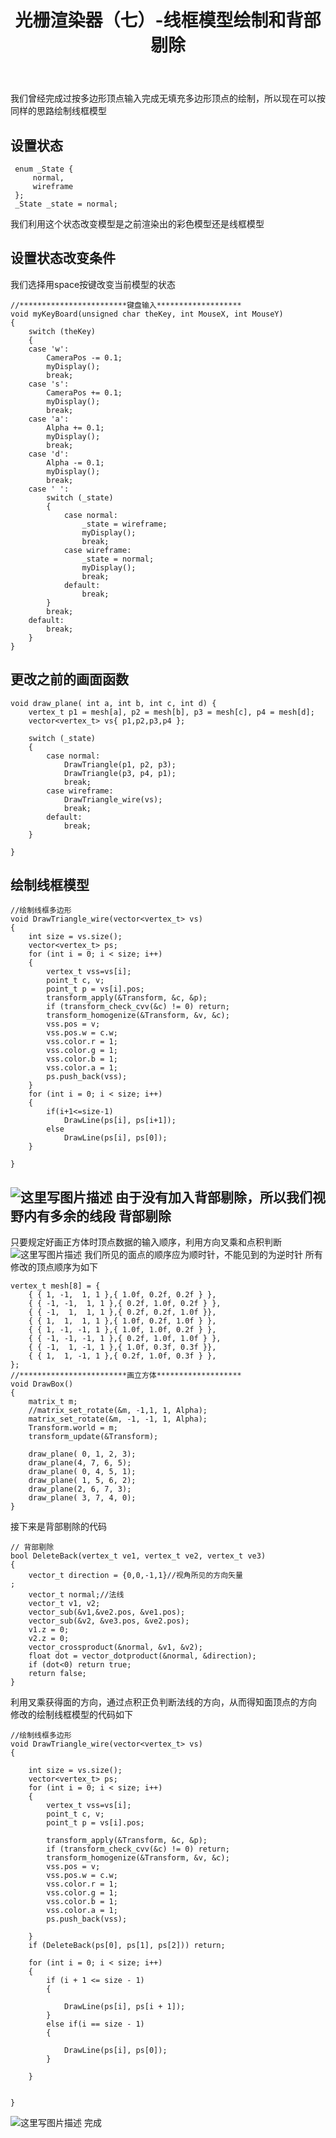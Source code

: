 ﻿---
layout: page
title: 光栅渲染器（七）-线框模型绘制和背部剔除
category: 
    - blogs
---

我们曾经完成过按多边形顶点输入完成无填充多边形顶点的绘制，所以现在可以按同样的思路绘制线框模型

设置状态
----

```
 enum _State {
	 normal,
	 wireframe
 };
 _State _state = normal;
```
我们利用这个状态改变模型是之前渲染出的彩色模型还是线框模型

设置状态改变条件
--------
我们选择用space按键改变当前模型的状态

```
//************************键盘输入*******************
void myKeyBoard(unsigned char theKey, int MouseX, int MouseY)
{
 	switch (theKey)
	{
	case 'w':
		CameraPos -= 0.1;
		myDisplay();
		break;
	case 's':
		CameraPos += 0.1;
		myDisplay();
		break;
	case 'a':
		Alpha += 0.1;
		myDisplay();
		break;
	case 'd':
		Alpha -= 0.1;
		myDisplay();
		break;
	case ' ':
		switch (_state)
		{
			case normal:
				_state = wireframe;
				myDisplay();
				break;
			case wireframe:
				_state = normal;
				myDisplay();
				break;
			default:
				break;
		}
		break;
	default:
		break;
	}
}
```

更改之前的画面函数
---------

```
void draw_plane( int a, int b, int c, int d) {
	vertex_t p1 = mesh[a], p2 = mesh[b], p3 = mesh[c], p4 = mesh[d];
	vector<vertex_t> vs{ p1,p2,p3,p4 };
	
	switch (_state)
	{
		case normal:
			DrawTriangle(p1, p2, p3);
			DrawTriangle(p3, p4, p1);
			break;
		case wireframe:
			DrawTriangle_wire(vs);
			break;
		default:
			break;
	}
	
}
```

绘制线框模型
------

```
//绘制线框多边形
void DrawTriangle_wire(vector<vertex_t> vs)
{
	int size = vs.size();
	vector<vertex_t> ps;
	for (int i = 0; i < size; i++)
	{
		vertex_t vss=vs[i];
		point_t c, v;
		point_t p = vs[i].pos;
		transform_apply(&Transform, &c, &p);
		if (transform_check_cvv(&c) != 0) return;
		transform_homogenize(&Transform, &v, &c);
		vss.pos = v;
		vss.pos.w = c.w;
		vss.color.r = 1;
		vss.color.g = 1;
		vss.color.b = 1;
		vss.color.a = 1;
		ps.push_back(vss);
	}
	for (int i = 0; i < size; i++)
	{
		if(i+1<=size-1)
			DrawLine(ps[i], ps[i+1]);
		else
			DrawLine(ps[i], ps[0]);
	}

}
```
![这里写图片描述](http://img.blog.csdn.net/20171104101204629?watermark/2/text/aHR0cDovL2Jsb2cuY3Nkbi5uZXQvcXFfMzQyNDQzMTc=/font/5a6L5L2T/fontsize/400/fill/I0JBQkFCMA==/dissolve/70/gravity/SouthEast)
由于没有加入背部剔除，所以我们视野内有多余的线段
背部剔除
------
只要规定好画正方体时顶点数据的输入顺序，利用方向叉乘和点积判断
![这里写图片描述](http://img.blog.csdn.net/20171107001543006?watermark/2/text/aHR0cDovL2Jsb2cuY3Nkbi5uZXQvcXFfMzQyNDQzMTc=/font/5a6L5L2T/fontsize/400/fill/I0JBQkFCMA==/dissolve/70/gravity/SouthEast)
我们所见的面点的顺序应为顺时针，不能见到的为逆时针
所有修改的顶点顺序为如下

```
vertex_t mesh[8] = {
	{ { 1, -1,  1, 1 },{ 1.0f, 0.2f, 0.2f } },
	{ { -1, -1,  1, 1 },{ 0.2f, 1.0f, 0.2f } },
	{ { -1,  1,  1, 1 },{ 0.2f, 0.2f, 1.0f }},
	{ { 1,  1,  1, 1 },{ 1.0f, 0.2f, 1.0f } },
	{ { 1, -1, -1, 1 },{ 1.0f, 1.0f, 0.2f } },
	{ { -1, -1, -1, 1 },{ 0.2f, 1.0f, 1.0f } },
	{ { -1,  1, -1, 1 },{ 1.0f, 0.3f, 0.3f }},
	{ { 1,  1, -1, 1 },{ 0.2f, 1.0f, 0.3f } },
};
//************************画立方体*******************
void DrawBox()
{
	matrix_t m;
	//matrix_set_rotate(&m, -1,1, 1, Alpha);
	matrix_set_rotate(&m, -1, -1, 1, Alpha);
	Transform.world = m;
	transform_update(&Transform);

 	draw_plane( 0, 1, 2, 3);
	draw_plane(4, 7, 6, 5);
	draw_plane( 0, 4, 5, 1);
	draw_plane( 1, 5, 6, 2);
	draw_plane(2, 6, 7, 3);
	draw_plane( 3, 7, 4, 0);
}
```
接下来是背部剔除的代码
```
// 背部剔除
bool DeleteBack(vertex_t ve1, vertex_t ve2, vertex_t ve3)
{
	vector_t direction = {0,0,-1,1}//视角所见的方向矢量
;
	vector_t normal;//法线
	vector_t v1, v2;
	vector_sub(&v1,&ve2.pos, &ve1.pos);
	vector_sub(&v2, &ve3.pos, &ve2.pos);
	v1.z = 0;
	v2.z = 0;
	vector_crossproduct(&normal, &v1, &v2);
	float dot = vector_dotproduct(&normal, &direction);
	if (dot<0) return true;
	return false;
} 
```
利用叉乘获得面的方向，通过点积正负判断法线的方向，从而得知面顶点的方向
修改的绘制线框模型的代码如下

```
//绘制线框多边形
void DrawTriangle_wire(vector<vertex_t> vs)
{
	
	int size = vs.size();
	vector<vertex_t> ps;
	for (int i = 0; i < size; i++)
	{
		vertex_t vss=vs[i];
		point_t c, v;
		point_t p = vs[i].pos;
		
		transform_apply(&Transform, &c, &p);
		if (transform_check_cvv(&c) != 0) return;
		transform_homogenize(&Transform, &v, &c);
		vss.pos = v;
		vss.pos.w = c.w;
		vss.color.r = 1;
		vss.color.g = 1;
		vss.color.b = 1;
		vss.color.a = 1;
		ps.push_back(vss);
	
	}
	if (DeleteBack(ps[0], ps[1], ps[2])) return;

	for (int i = 0; i < size; i++)
	{
		if (i + 1 <= size - 1)
		{
			
			DrawLine(ps[i], ps[i + 1]);
		}		
		else if(i == size - 1)
		{

			DrawLine(ps[i], ps[0]);
		}
			
	}

	
}
```

![这里写图片描述](http://img.blog.csdn.net/20171107002028447?watermark/2/text/aHR0cDovL2Jsb2cuY3Nkbi5uZXQvcXFfMzQyNDQzMTc=/font/5a6L5L2T/fontsize/400/fill/I0JBQkFCMA==/dissolve/70/gravity/SouthEast)
完成